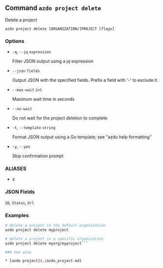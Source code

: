 ## Command `azdo project delete`

Delete a project

```
azdo project delete [ORGANIZATION/]PROJECT [flags]
```

### Options


* `-q`, `--jq` `expression`

	Filter JSON output using a jq expression

* `--json` `fields`

	Output JSON with the specified fields. Prefix a field with &#39;-&#39; to exclude it.

* `--max-wait` `int`

	Maximum wait time in seconds

* `--no-wait`

	Do not wait for the project deletion to complete

* `-t`, `--template` `string`

	Format JSON output using a Go template; see &#34;azdo help formatting&#34;

* `-y`, `--yes`

	Skip confirmation prompt


### ALIASES

- `d`

### JSON Fields

`ID`, `Status`, `Url`

### Examples

```bash
# delete a project in the default organization
azdo project delete myproject

# delete a project in a specific organization
azdo project delete myorg/myproject```

### See also

* [azdo project](./azdo_project.md)
